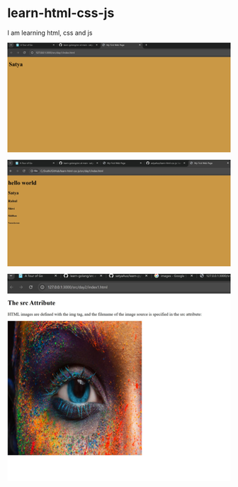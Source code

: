 # learn-html-css-js
I am learning html, css and js


![day1 screen print](./docs/images/day1.png)

![day1 screen print](./docs/images/day2.png)

![day1 screen print](./docs/images/day3.png)